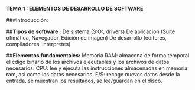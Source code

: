 __TEMA 1 : ELEMENTOS DE DESARROLLO DE SOFTWARE__



###Introducción:


  ##__Tipos de software :__
     De sistema (S:O:, drivers)
     De aplicación (Suite ofimática, Navegador, Edición de imagen)
     De desarrollo (editores, compiladores, intérpretes)
     
  ##__Elementos fundamentales:__
    Memoria RAM: almacena de forma temporal el cdigo binario de los archivos ejecutables y los archivos de datos necesarios.
    CPU: lee y ejecuta las instrucciones almacenadas en memoria ram, así como los datos necesarios.
    E/S: recoge nuevos datos desde la entrada, se muestran los resultados, se lee/guardan en el disco.
    
    
